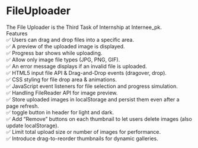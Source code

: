 # FileUploader
The File Uploader is the Third Task of Internship at Internee_pk. <br>
Features <br>
✅ Users can drag and drop files into a specific area.<br>
✅ A preview of the uploaded image is displayed.<br>
✅ Progress bar shows while uploading.<br>
✅ Allow only image file types (JPG, PNG, GIF).<br>
✅ An error message displays if an invalid file is uploaded.<br>
✅ HTML5 input file API & Drag-and-Drop events (dragover, drop).<br>
✅ CSS styling for file drop area & animations.<br>
✅ JavaScript event listeners for file selection and progress simulation.<br>
✅ Handling FileReader API for image preview.<br>
✅ Store uploaded images in localStorage and persist them even after a page refresh.<br>
✅ toggle button in header for light and dark.<br>
✅ Add “Remove” buttons on each thumbnail to let users delete images (also update localStorage).<br>
✅ Limit total upload size or number of images for performance.<br>
✅ Introduce drag-to-reorder thumbnails for dynamic galleries.<br>